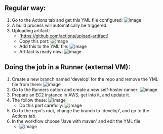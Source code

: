 ## Regular way:

1) Go to the Actions tab and get this YML file configured:
   ![image](https://github.com/iemad/Learning-DevOps-2023/assets/17620076/a899bd46-d44e-4fb3-b0f6-f69253f1ad05)
2) A build process will automatically be triggered.
3) Uploading artifact:
   - [https://github.com/actions/upload-artifact]
   - Copy this part:
     ![image](https://github.com/iemad/Learning-DevOps-2023/assets/17620076/38d38349-a257-4f03-ae0a-76abca926f3e)
   - Add this to the YML file:
     ![image](https://github.com/iemad/Learning-DevOps-2023/assets/17620076/a8036d5c-8da5-4167-b2d7-3d289e45457e)
   - Artifact is ready now:
     ![image](https://github.com/iemad/Learning-DevOps-2023/assets/17620076/670bde6d-3c9b-47ae-9d20-11d34294ce1d)
   

## Doing the job in a Runner (external VM):

1) Create a new branch named 'develop' for the repo and remove the YML file from there:
   ![image](https://github.com/iemad/Learning-DevOps-2023/assets/17620076/7d1dc425-1b36-449a-bdf4-dc0ba82a60fa)
2) Go to the Runners option and create a new self-hoster runner:
   ![image](https://github.com/iemad/Learning-DevOps-2023/assets/17620076/53d7e02d-d27c-4d85-b85e-491e21ec102d)
3) Prepare an EC2 instance in AWS, get into it, and update it.
4) The follow these:
   ![image](https://github.com/iemad/Learning-DevOps-2023/assets/17620076/b8c12957-d6ff-4b99-88fd-c8d6ca930af5)
   - Do this part carefully:
     ![image](https://github.com/iemad/Learning-DevOps-2023/assets/17620076/5b5fe245-730e-49c0-a191-bc1913f8f274)
5) Go to the repo's root, change the branch to 'develop', and go to the Actions tab.
6) In the workflow choose 'Jave with maven' and edit the YML file.
   - ![image](https://github.com/iemad/Learning-DevOps-2023/assets/17620076/a8329034-fc03-4df2-8db3-ab821e230322)

   

   




